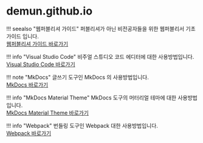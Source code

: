 # demun.github.io

!!! seealso "웹퍼블리셔 가이드"
    퍼블리셔가 아닌 비전공자들을 위한 웹퍼블리서 기초 가이드 입니다.<br>
    [웹퍼블리셔 가이드 바로가기](publisher-report/)

!!! info "Visual Studio Code"
    비주얼 스튜디오 코드 에디터에 대한 사용방법입니다.<br>
    [Visual Studio Code 바로가기](vscode/)

!!! note "MkDocs"
    글쓰기 도구인 MkDocs 의 사용방법입니다.<br>
    [MkDocs 바로가기](mkdocs/)

!!! info "MkDocs Material Theme"
    MkDocs 도구의 머터리얼 테마에 대한 사용방법입니다.<br>
    [MkDocs Material Theme 바로가기](material-theme/)


!!! info "Webpack"
    번들링 도구인 Webpack 대한 사용방법입니다.<br>
    [Webpack 바로가기](webpack/guides/getting-started/)

<br>